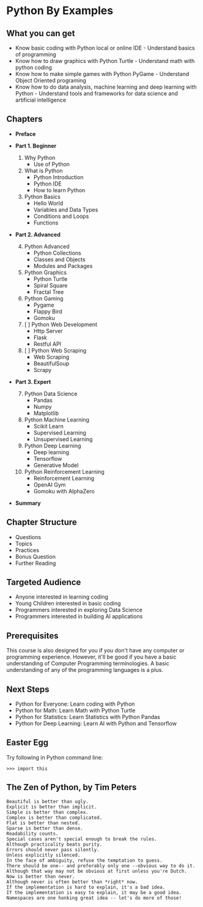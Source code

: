 # Python By Examples

## What you can get

- Know basic coding with Python local or online IDE - Understand basics of programming
- Know how to draw graphics with Python Turtle - Understand math with python coding
- Know how to make simple games with Python PyGame - Understand Object Oriented programing
- Know how to do data analysis, machine learning and deep learning with Python - Understand tools and frameworks for data science and artificial intelligence

## Chapters

*   **Preface**

*   **Part 1. Beginner**

    1.  Why Python
        *   Use of Python
    2.  What is Python
        *   Python Introduction
        *   Python IDE
        *   How to learn Python
    3.  Python Basics
        *   Hello World
        *   Variables and Data Types
        *   Conditions and Loops
        *   Functions
  
*   **Part 2. Advanced**

    4.  Python Advanced
        *   Python Collections
        *   Classes and Objects
        *   Modules and Packages
    5.  Python Graphics
        *   Python Turtle
        *   Spiral Square
        *   Fractal Tree
    6.  Python Gaming
        *   Pygame
        *   Flappy Bird
        *   Gomoku
    7. [ ] Python Web Development
        *   Http Server
        *   Flask
        *   Restful API
    8. [ ] Python Web Scraping
        *   Web Scraping
        *   BeautifulSoup
        *   Scrapy
*   **Part 3. Expert**

    7.  Python Data Science
        *   Pandas
        *   Numpy
        *   Matplotlib
    8.  Python Machine Learning
        *   Scikit Learn
        *   Supervised Learning
        *   Unsupervised Learning
    9.  Python Deep Learning
        *   Deep learning
        *   Tensorflow
        *   Generative Model
    10.  Python Reinforcement Learning
          * Reinforcement Learning
          * OpenAI Gym
          * Gomoku with AlphaZero

*   **Summary**

## Chapter Structure

* Questions
* Topics
* Practices
* Bonus Question
* Further Reading

## Targeted Audience

- Anyone interested in learning coding
- Young Children interested in basic coding
- Programmers interested in exploring Data Science
- Programmers interested in building AI applications

## Prerequisites

This course is also designed for you if you don't have any computer or programming experience. However, it'll be good if you have a basic understanding of Computer Programming terminologies. A basic understanding of any of the programming languages is a plus.

## Next Steps

- Python for Everyone: Learn coding with Python
- Python for Math: Learn Math with Python Turtle
- Python for Statistics: Learn Statistics with Python Pandas
- Python for Deep Learning: Learn AI with Python and Tensorflow

## Easter Egg

Try following in Python command line:

`>>> import this`

## The Zen of Python, by Tim Peters
```
Beautiful is better than ugly.
Explicit is better than implicit.
Simple is better than complex.
Complex is better than complicated.
Flat is better than nested.
Sparse is better than dense.
Readability counts.
Special cases aren't special enough to break the rules.
Although practicality beats purity.
Errors should never pass silently.
Unless explicitly silenced.
In the face of ambiguity, refuse the temptation to guess.
There should be one-- and preferably only one --obvious way to do it.
Although that way may not be obvious at first unless you're Dutch.
Now is better than never.
Although never is often better than *right* now.
If the implementation is hard to explain, it's a bad idea.
If the implementation is easy to explain, it may be a good idea.
Namespaces are one honking great idea -- let's do more of those!
```

